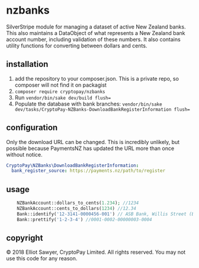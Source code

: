 # nzbanks
SilverStripe module for managing a dataset of active New Zealand banks. This also maintains a DataObject of what represents a New Zealand bank account number, including validation of these numbers. It also contains utility functions for converting between dollars and cents.

## installation
1. add the repository to your composer.json. This is a private repo, so composer will not find it on packagist
2. `composer require cryptopay/nzbanks`
3. Run `vendor/bin/sake dev/build flush=`
4. Populate the database with bank branches: `vendor/bin/sake dev/tasks/CryptoPay-NZBanks-DownloadBankRegisterInformation flush=`

## configuration
Only the download URL can be changed. This is incredibly unlikely, but possible because PaymentsNZ has updated the URL more than once without notice.
```yml
CryptoPay\NZBanks\DownloadBankRegisterInformation:
  bank_register_source: https://payments.nz/path/to/register
```

## usage
```php
    NZBankAccount::dollars_to_cents(1.234); //1234
    NZBankAccount::cents_to_dollars(1234) //12.34
    Bank::identify('12-3141-0000456-001') // ASB Bank, Willis Street (Bank dataobject)
    Bank::prettify('1-2-3-4') //0001-0002-00000003-0004
```

## copyright
&copy; 2018 Elliot Sawyer, CryptoPay Limited. All rights reserved. You may not use this code for any reason. 
